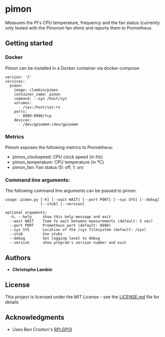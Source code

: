 # pimon

Measures the PI's CPU temperature, frequency and the fan status (currently only tested with the Pimoroni fan shim) and reports them to Prometheus.

## Getting started

### Docker

Pimon can be installed in a Docker container via docker-compose:

```
version: '2'
services:
  pimon:
    image: clambin/pimon
    container_name: pimon
    command: --sys /host/sys
    volumes:
      - /sys:/host/sys:ro
    ports:
      - 8080:8080/tcp
    devices:
      - /dev/gpiomem:/dev/gpiomem
```

### Metrics

Pimom exposes the following metrics to Prometheus:

* pimon_clockspeed:  CPU clock speed (in Hz)
* pimon_temperature: CPU temperature (in ºC)
* pimon_fan:         Fan status (0: off, 1: on)

### Command line arguments:

The following command line arguments can be passed to pimon:

```
usage: pimon.py [-h] [--wait WAIT] [--port PORT] [--sys SYS] [--debug]
                [--stub] [--version]

optional arguments:
  -h, --help     show this help message and exit
  --wait WAIT    Time to wait between measurements (default: 5 sec)
  --port PORT    Prometheus port (default: 8080)
  --sys SYS      Location of the /sys filesystem (default: /sys)
  --stub         Use stubs
  --debug        Set logging level to debug
  --version      show program's version number and exit

```

## Authors

* **Christophe Lambin**

## License

This project is licensed under the MIT License - see the [LICENSE.md](LICENSE.md) file for details

## Acknowledgments

* Uses Ben Croston's [RPI.GPOI](https://pypi.org/project/RPi.GPIO/)
